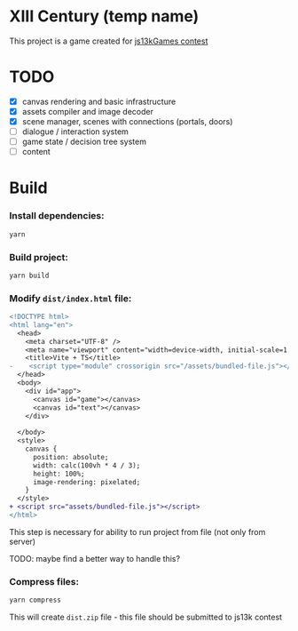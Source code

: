 # XIII Century (temp name)

This project is a game created for [js13kGames contest](https://js13kgames.com/)

# TODO
- [x] canvas rendering and basic infrastructure
- [x] assets compiler and image decoder
- [x] scene manager, scenes with connections (portals, doors)
- [ ] dialogue / interaction system
- [ ] game state / decision tree system
- [ ] content

# Build

### Install dependencies:
``` bash
yarn
```

### Build project:
``` bash
yarn build
```

### Modify `dist/index.html` file: 
``` diff
<!DOCTYPE html>
<html lang="en">
  <head>
    <meta charset="UTF-8" />
    <meta name="viewport" content="width=device-width, initial-scale=1.0" />
    <title>Vite + TS</title>
-    <script type="module" crossorigin src="/assets/bundled-file.js"></script>
  </head>
  <body>
    <div id="app">
      <canvas id="game"></canvas>
      <canvas id="text"></canvas>
    </div>
    
  </body>
  <style>
    canvas {
      position: absolute;
      width: calc(100vh * 4 / 3);
      height: 100%;
      image-rendering: pixelated;
    }
  </style>
+ <script src="assets/bundled-file.js"></script>
</html>
```

This step is necessary for ability to run project from file (not only from server)

TODO: maybe find a better way to handle this?

### Compress files:
``` bash
yarn compress
```

This will create `dist.zip` file - this file should be submitted to js13k contest